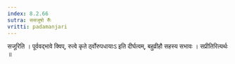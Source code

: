 ```yaml
---
index: 8.2.66
sutra: ससजुषो रुँः
vritti: padamanjari
---
```


 सजूरिति । पूर्ववद्भावे क्विप्, रुत्वे कृते र्ठ्वोरुपधायाःऽ इति दीर्घत्वम्, बहुव्रीहौ सहस्य सभावः । सप्रीतिरित्यर्थः ॥